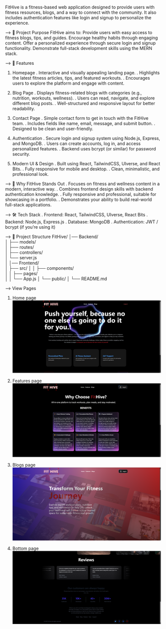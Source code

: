 
FitHive is a fitness-based web application designed to provide users with fitness resources, blogs, and a way to connect with the community.
It also includes authentication features like login and signup to personalize the experience.


--> 🌟 Project Purpose
FitHive aims to:
Provide users with easy access to fitness blogs, tips, and guides.
Encourage healthy habits through engaging content.
Offer a personalized experience through secure login and signup functionality.
Demonstrate full-stack development skills using the MERN stack.


--> 🚀 Features

1. Homepage
. Interactive and visually appealing landing page.
. Highlights the latest fitness articles, tips, and featured workouts.
. Encourages users to explore the platform and engage with content.

2. Blog Page
. Displays fitness-related blogs with categories (e.g., nutrition, workouts, wellness).
. Users can read, navigate, and explore different blog posts.
. Well-structured and responsive layout for better readability.

3. Contact Page
. Simple contact form to get in touch with the FitHive team.
. Includes fields like name, email, message, and submit button.
. Designed to be clean and user-friendly.

4. Authentication
. Secure login and signup system using Node.js, Express, and MongoDB.
. Users can create accounts, log in, and access personalized features.
. Backend uses bcrypt (or similar) for password security.

5. Modern UI & Design
. Built using React, TailwindCSS, UIverse, and React Bits.
. Fully responsive for mobile and desktop.
. Clean, minimalistic, and professional look.


--> 🎯 Why FitHive Stands Out
. Focuses on fitness and wellness content in a modern, interactive way.
. Combines frontend design skills with backend authentication knowledge.
. Fully responsive and professional, suitable for showcasing in a portfolio.
. Demonstrates your ability to build real-world full-stack applications.

--> 🛠️ Tech Stack
. Frontend: React, TailwindCSS, UIverse, React Bits
. Backend: Node.js, Express.js
. Database: MongoDB
. Authentication: JWT / bcrypt (if you’re using it)

--> 📂 Project Structure
FitHive/
│── Backend/          
│   ├── models/       
│   ├── routes/       
│   ├── controllers/  
│   └── server.js     
│
│── Frontend/         
│   ├── src/
│   │   ├── components/  
│   │   ├── pages/       
│   │   └── App.js
│   └── public/
│
└── README.md


--> View Pages
1) Home page
![home page](https://github.com/Krsumit1002/Fithive/blob/f63353a58aeef752bce2f22f44964edcb17b6aa0/assets/Fithive_home_page%20-%20Copy.png)

2) Features page
![features page](https://github.com/Krsumit1002/Fithive/blob/c5ea6fd6135e738f5f8ba0958b9780b38d08e10d/assets/Fithive_features_page%20-%20Copy.png)

3) Blogs page
![blogs page](https://github.com/Krsumit1002/Fithive/blob/2c3e99d26ecf410a8ca0d6758e30f08b4b6fc728/assets/Fithive_blogs_page%20-%20Copy%20(2).png)

4) Bottom page
![bottom page](https://github.com/Krsumit1002/Fithive/blob/2be1aa775aa39aa46d51e2ee8df8dbe68e811527/assets/Fithive_footer_page%20-%20Copy%20(2).png)


